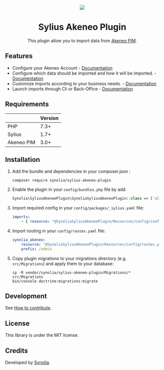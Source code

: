 <p align="center">
    <a href="https://sylius.com" target="_blank">
        <img src="https://demo.sylius.com/assets/shop/img/logo.png" />
    </a>
</p>

<h1 align="center">Sylius Akeneo Plugin</h1>

<p align="center">This plugin allow you to import data from <a href="https://www.akeneo.com/" target="_blank">Akeneo PIM</a>.</p>

## Features

* Configure your Akeneo Account - [Documentation](docs/CONFIGURE.md)
* Configure which data should be imported and how it will be imported. - [Documentation](docs/CONFIGURE_DETAIL.md)
* Customize imports according to your business needs. - [Documentation](docs/CUSTOMIZE.md)
* Launch imports through Cli or Back-Office - [Documentation](docs/LAUNCH.md)

## Requirements

| | Version |
| :--- | :--- |
| PHP  | 7.3+ |
| Sylius | 1.7+ |
| Akeneo PIM  | 3.0+ |


## Installation

1. Add the bundle and dependencies in your composer.json :

    ```shell
    composer require synolia/sylius-akeneo-plugin
    ```
   
2. Enable the plugin in your `config/bundles.php` file by add
   
    ```php
    Synolia\SyliusAkeneoPlugin\SynoliaSyliusAkeneoPlugin::class => ['all' => true],
    ```
   
3. Import required config in your `config/packages/_sylius.yaml` file:
    
    ```yaml
    imports:
        - { resource: "@SynoliaSyliusAkeneoPlugin/Resources/config/config.yaml" }
    ```
   
4. Import routing in your `config/routes.yaml` file:

    ```yaml
    synolia_akeneo:
        resource: "@SynoliaSyliusAkeneoPlugin/Resources/config/routes.yaml"
        prefix: /admin
    ```
   
5. Copy plugin migrations to your migrations directory (e.g. `src/Migrations`) and apply them to your database:

    ```shell
    cp -R vendor/synolia/sylius-akeneo-plugin/Migrations/* src/Migrations
    bin/console doctrine:migrations:migrate
    ```

## Development

See [How to contribute](CONTRIBUTING.md).

## License

This library is under the MIT license.

## Credits

Developed by [Synolia](https://synolia.com/).
